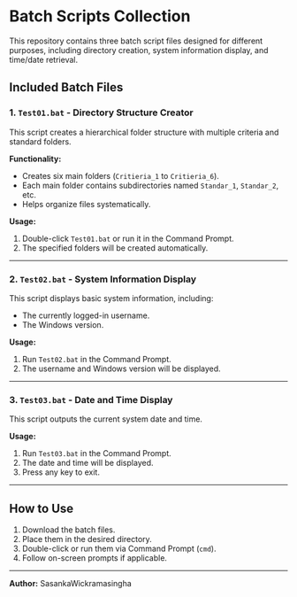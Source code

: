 # Batch Scripts Collection

This repository contains three batch script files designed for different purposes, including directory creation, system information display, and time/date retrieval.

## Included Batch Files

### 1. `Test01.bat` - Directory Structure Creator
This script creates a hierarchical folder structure with multiple criteria and standard folders.

**Functionality:**
- Creates six main folders (`Critieria_1` to `Critieria_6`).
- Each main folder contains subdirectories named `Standar_1`, `Standar_2`, etc.
- Helps organize files systematically.

**Usage:**
1. Double-click `Test01.bat` or run it in the Command Prompt.
2. The specified folders will be created automatically.

---

### 2. `Test02.bat` - System Information Display
This script displays basic system information, including:
- The currently logged-in username.
- The Windows version.

**Usage:**
1. Run `Test02.bat` in the Command Prompt.
2. The username and Windows version will be displayed.

---

### 3. `Test03.bat` - Date and Time Display
This script outputs the current system date and time.

**Usage:**
1. Run `Test03.bat` in the Command Prompt.
2. The date and time will be displayed.
3. Press any key to exit.

---

## How to Use
1. Download the batch files.
2. Place them in the desired directory.
3. Double-click or run them via Command Prompt (`cmd`).
4. Follow on-screen prompts if applicable.

---

**Author:** SasankaWickramasingha  


